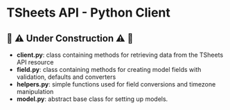 # TSheets API - Python Client

## :construction: :warning: Under Construction :warning: :construction:

- **client.py**: class containing methods for retrieving data from the TSheets API resource
- **field.py**: class containing methods for creating model fields with validation, defaults and converters
- **helpers.py**: simple functions used for field conversions and timezone manipulation
- **model.py**: abstract base class for setting up models.